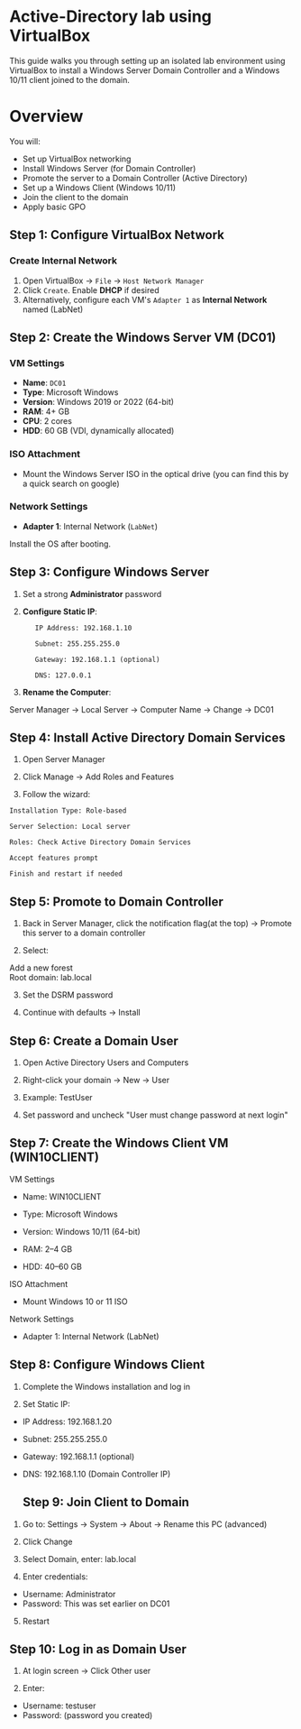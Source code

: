 # Active-Directory lab using VirtualBox
This guide walks you through setting up an isolated lab environment using VirtualBox to install a Windows Server Domain Controller and a Windows 10/11 client joined to the domain.


# Overview
You will:

- Set up VirtualBox networking
- Install Windows Server (for Domain Controller)
- Promote the server to a Domain Controller (Active Directory)
- Set up a Windows Client (Windows 10/11)
- Join the client to the domain
- Apply basic GPO


##  Step 1: Configure VirtualBox Network

### Create Internal Network

1. Open VirtualBox → `File` → `Host Network Manager`
2. Click `Create`. Enable **DHCP** if desired
3. Alternatively, configure each VM's `Adapter 1` as **Internal Network** named (LabNet)


## Step 2: Create the Windows Server VM (DC01)

### VM Settings

- **Name**: `DC01`
- **Type**: Microsoft Windows
- **Version**: Windows 2019 or 2022 (64-bit)
- **RAM**: 4+ GB  
- **CPU**: 2 cores  
- **HDD**: 60 GB (VDI, dynamically allocated)

### ISO Attachment

- Mount the Windows Server ISO in the optical drive (you can find this by a quick search on google)

### Network Settings

- **Adapter 1**: Internal Network (`LabNet`)

Install the OS after booting.


## Step 3: Configure Windows Server

1. Set a strong **Administrator** password
2. **Configure Static IP**:

          IP Address: 192.168.1.10
          
          Subnet: 255.255.255.0
          
          Gateway: 192.168.1.1 (optional)
          
          DNS: 127.0.0.1

3. **Rename the Computer**:

Server Manager → Local Server → Computer Name → Change → DC01


## Step 4: Install Active Directory Domain Services
  1. Open Server Manager

  2. Click Manage → Add Roles and Features

  3. Follow the wizard:

    Installation Type: Role-based

    Server Selection: Local server

    Roles: Check Active Directory Domain Services

    Accept features prompt

    Finish and restart if needed



## Step 5: Promote to Domain Controller
1. Back in Server Manager, click the notification flag(at the top) → Promote this server to a domain controller

2. Select:
 
  Add a new forest  
  Root domain: lab.local

3. Set the DSRM password

4. Continue with defaults → Install

## Step 6: Create a Domain User

1. Open Active Directory Users and Computers

2. Right-click your domain → New → User

3. Example: TestUser

4. Set password and uncheck "User must change password at next login"

## Step 7: Create the Windows Client VM (WIN10CLIENT)
VM Settings
- Name: WIN10CLIENT

- Type: Microsoft Windows

- Version: Windows 10/11 (64-bit)

- RAM: 2–4 GB

- HDD: 40–60 GB

ISO Attachment
- Mount Windows 10 or 11 ISO

Network Settings
- Adapter 1: Internal Network (LabNet)


## Step 8: Configure Windows Client
1. Complete the Windows installation and log in

2. Set Static IP:
- IP Address: 192.168.1.20  
- Subnet: 255.255.255.0  
- Gateway: 192.168.1.1 (optional)  
- DNS: 192.168.1.10 (Domain Controller IP)

  ## Step 9: Join Client to Domain
1. Go to:
   Settings → System → About → Rename this PC (advanced)

2. Click Change

3. Select Domain, enter: lab.local

4. Enter credentials:

  - Username: Administrator  
  - Password: This was set earlier on DC01
5. Restart

## Step 10: Log in as Domain User

1. At login screen → Click Other user

2. Enter:
  - Username: testuser
  - Password: (password you created)
